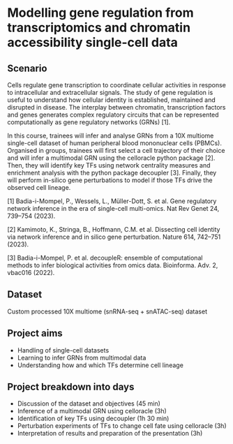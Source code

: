 # Modelling gene regulation from transcriptomics and chromatin accessibility single-cell data

## Scenario

Cells regulate gene transcription to coordinate cellular activities in response to intracellular and extracellular signals. The study of gene regulation is useful to understand how cellular identity is established, maintained and disrupted in disease. The interplay between chromatin, transcription factors and genes generates complex regulatory circuits that can be represented computationally as gene regulatory networks (GRNs) [1].

In this course, trainees will infer and analyse GRNs from a 10X multiome single-cell dataset of human peripheral blood mononuclear cells (PBMCs). Organised in groups, trainees will first select a cell trajectory of their choice and will infer a multimodal GRN using the celloracle python package [2]. Then, they will identify key TFs using network centrality measures and enrichment analysis with the python package decoupler [3]. Finally, they will perform in-silico gene perturbations to model if those TFs drive the observed cell lineage.

[1] Badia-i-Mompel, P., Wessels, L., Müller-Dott, S. et al. Gene regulatory network inference in the era of single-cell multi-omics. Nat Rev Genet 24, 739–754 (2023).

[2] Kamimoto, K., Stringa, B., Hoffmann, C.M. et al. Dissecting cell identity via network inference and in silico gene perturbation. Nature 614, 742–751 (2023).

[3] Badia-i-Mompel, P. et al. decoupleR: ensemble of computational methods to infer biological activities from omics data. Bioinforma. Adv. 2, vbac016 (2022).

## Dataset
Custom processed 10X multiome (snRNA-seq + snATAC-seq) dataset

## Project aims
- Handling of single-cell datasets
- Learning to infer GRNs from multimodal data
- Understanding how and which TFs determine cell lineage

## Project breakdown into days
- Discussion of the dataset and objectives (45 min)
- Inference of  a multimodal GRN using celloracle (3h)
- Identification of key TFs using decoupler (1h 30 min)
- Perturbation experiments of TFs to change cell fate using celloracle (3h)
- Interpretation of results and preparation of the presentation (3h)
